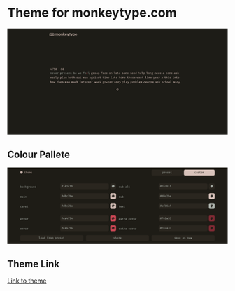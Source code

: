 # Theme for monkeytype.com

![thumb](../_screenshots/monkeytype.png)  
  
## Colour Pallete 
![preview](../_screenshots/monkeytype_colours.png)

## Theme Link
[Link to theme](https://monkeytype.com?customTheme=eyJjIjpbIiMxZTFjMTYiLCIjZDhjMmJhIiwiI2Q4YzJiYSIsIiNkOGMyYmEiLCIjMmEyNjFmIiwiI2FmYjZhZiIsIiNjYTQ3NTQiLCIjN2UyYTMzIiwiI2NhNDc1NCIsIiM3ZTJhMzMiXSwiaSI6IiIsInMiOiJjb3ZlciIsImYiOlswLDEsMSwxLDFdfQ==)